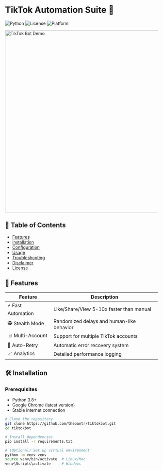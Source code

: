 # TikTok Automation Suite 🤖

![Python](https://img.shields.io/badge/Python-3.8+-blue?logo=python)
![License](https://img.shields.io/badge/License-MIT-green)
![Platform](https://img.shields.io/badge/Platform-Windows%20%7C%20Linux%20%7C%20Mac-lightgrey)

<img src="https://i.imgur.com/JbG5mYz.gif" width="600" alt="TikTok Bot Demo">

## 📌 Table of Contents
- [Features](#-features)
- [Installation](#-installation)
- [Configuration](#-configuration)
- [Usage](#-usage)
- [Troubleshooting](#-troubleshooting)
- [Disclaimer](#-disclaimer)
- [License](#-license)

## 🌟 Features
| Feature | Description |
|---------|-------------|
| ⚡ Fast Automation | Like/Share/View 5-10x faster than manual |
| 🕵️ Stealth Mode | Randomized delays and human-like behavior |
| 📊 Multi-Account | Support for multiple TikTok accounts |
| 🔄 Auto-Retry | Automatic error recovery system |
| 📈 Analytics | Detailed performance logging |

## 🛠 Installation

### Prerequisites
- Python 3.8+
- Google Chrome (latest version)
- Stable internet connection

```bash
# Clone the repository
git clone https://github.com/theoantr/tiktokbot.git
cd tiktokbot

# Install dependencies
pip install -r requirements.txt

# (Optional) Set up virtual environment
python -m venv venv
source venv/bin/activate  # Linux/Mac
venv\Scripts\activate     # Windows

